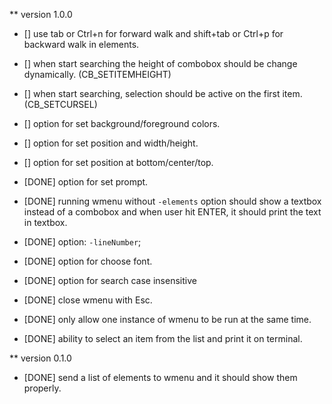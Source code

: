 ** version 1.0.0
- [] use tab or Ctrl+n for forward walk and shift+tab or Ctrl+p for backward walk in elements.
- [] when start searching the height of combobox should be change dynamically. (CB_SETITEMHEIGHT)
- [] when start searching, selection should be active on the first item.(CB_SETCURSEL)

- [] option for set background/foreground colors.
- [] option for set position and width/height.
- [] option for set position at bottom/center/top.

- [DONE] option for set prompt.
- [DONE] running wmenu without `-elements` option should show a textbox instead of a combobox and when user hit ENTER, it should print the text in textbox.
- [DONE]  option: `-lineNumber`;
- [DONE] option for choose font.
- [DONE] option for search case insensitive
- [DONE] close wmenu with Esc.
- [DONE] only allow one instance of wmenu to be run at the same time.
- [DONE] ability to select an item from the list and print it on terminal.

** version 0.1.0
- [DONE] send a list of elements to wmenu and it should show them properly.
